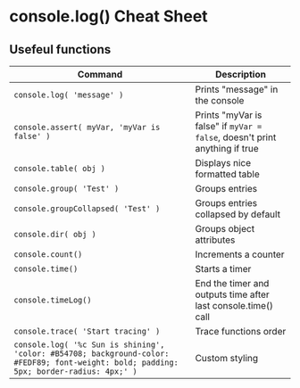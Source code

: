 # console.log() Cheat Sheet


## Usefeul functions

| Command | Description |
| --- | --- |
| `console.log( 'message' )` | Prints "message" in the console |
| `console.assert( myVar, 'myVar is false' )` | Prints "myVar is false" if `myVar = false`, doesn't print anything if true |
| `console.table( obj )` | Displays nice formatted table |
| `console.group( 'Test' )` | Groups entries |
| `console.groupCollapsed( 'Test' )` | Groups entries collapsed by default |
| `console.dir( obj )` | Groups object attributes |
| `console.count()` | Increments a counter |
| `console.time()` | Starts a timer |
| `console.timeLog()` | End the timer and outputs time after last console.time() call |
| `console.trace( 'Start tracing' )` | Trace functions order |
| `console.log( '%c Sun is shining', 'color: #B54708; background-color: #FEDF89; font-weight: bold; padding: 5px; border-radius: 4px;' )` | Custom styling |

